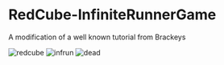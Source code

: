 # RedCube-InfiniteRunnerGame
A modification of a well known tutorial from Brackeys

![redcube](https://user-images.githubusercontent.com/46362634/53849929-a1d90500-3f87-11e9-95ac-18a31c7681f2.PNG)
![infrun](https://user-images.githubusercontent.com/46362634/53849942-adc4c700-3f87-11e9-899d-55ebbc9a3421.PNG)
![dead](https://user-images.githubusercontent.com/46362634/53849966-bc12e300-3f87-11e9-8c8f-3f873eb41893.PNG)
